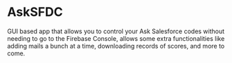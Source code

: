 # AskSFDC
GUI based app that allows you to control your Ask Salesforce codes without needing to go to the Firebase Console, allows some extra functionalities like adding mails a bunch at a time, downloading records of scores, and more to come.
